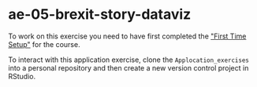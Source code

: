 # ae-05-brexit-story-dataviz

To work on this exercise you need to have first completed the ["First Time Setup"](https://ids2022.netlify.app/troubleshoot/) for the course.

To interact with this application exercise, clone the `Applocation_exercises` into a personal repository and then create a new version control project in RStudio.

